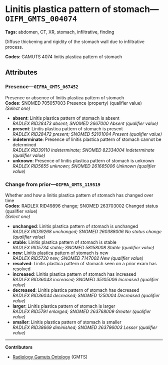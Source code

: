 # Linitis plastica pattern of stomach—`OIFM_GMTS_004074`

**Tags:** abdomen, CT, XR, stomach, infiltrative, finding

Diffuse thickening and rigidity of the stomach wall due to infiltrative process.

**Codes:** GAMUTS 4074 linitis plastica pattern of stomach

## Attributes

### Presence—`OIFMA_GMTS_067452`

Presence or absence of linitis plastica pattern of stomach  
**Codes**: SNOMED 705057003 Presence (property) (qualifier value)  
*(Select one)*

- **absent**: Linitis plastica pattern of stomach is absent  
_RADLEX RID28473 absent; SNOMED 2667000 Absent (qualifier value)_
- **present**: Linitis plastica pattern of stomach is present  
_RADLEX RID28472 present; SNOMED 52101004 Present (qualifier value)_
- **indeterminate**: Presence of linitis plastica pattern of stomach cannot be determined  
_RADLEX RID39110 indeterminate; SNOMED 82334004 Indeterminate (qualifier value)_
- **unknown**: Presence of linitis plastica pattern of stomach is unknown  
_RADLEX RID5655 unknown; SNOMED 261665006 Unknown (qualifier value)_

### Change from prior—`OIFMA_GMTS_119519`

Whether and how a linitis plastica pattern of stomach has changed over time  
**Codes**: RADLEX RID49896 change; SNOMED 263703002 Changed status (qualifier value)  
*(Select one)*

- **unchanged**: Linitis plastica pattern of stomach is unchanged  
_RADLEX RID39268 unchanged; SNOMED 260388006 No status change (qualifier value)_
- **stable**: Linitis plastica pattern of stomach is stable  
_RADLEX RID5734 stable; SNOMED 58158008 Stable (qualifier value)_
- **new**: Linitis plastica pattern of stomach is new  
_RADLEX RID5720 new; SNOMED 7147002 New (qualifier value)_
- **resolved**: Linitis plastica pattern of stomach seen on a prior exam has resolved  
- **increased**: Linitis plastica pattern of stomach has increased  
_RADLEX RID36043 increased; SNOMED 35105006 Increased (qualifier value)_
- **decreased**: Linitis plastica pattern of stomach has decreased  
_RADLEX RID36044 decreased; SNOMED 1250004 Decreased (qualifier value)_
- **larger**: Linitis plastica pattern of stomach is larger  
_RADLEX RID5791 enlarged; SNOMED 263768009 Greater (qualifier value)_
- **smaller**: Linitis plastica pattern of stomach is smaller  
_RADLEX RID38669 diminished; SNOMED 263796003 Lesser (qualifier value)_

---

**Contributors**

- [Radiology Gamuts Ontology](https://gamuts.net/) (GMTS)